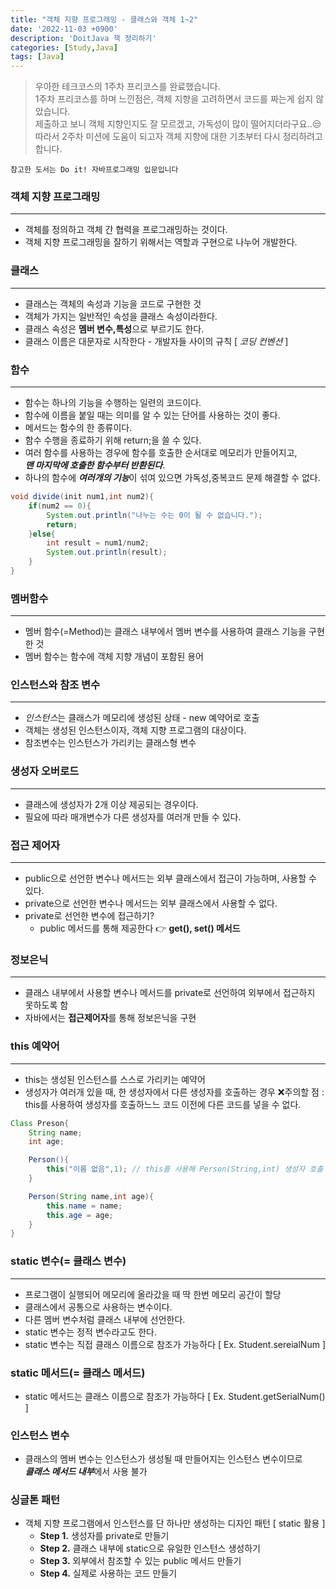 ```yaml
---
title: "객체 지향 프로그래밍 - 클래스와 객체 1~2"
date: '2022-11-03 +0900'
description: 'DoitJava 책 정리하기'
categories: [Study,Java]
tags: [Java]
---
```


> 우아한 테크코스의 1주차 프리코스를 완료했습니다.                
> 1주차 프리코스를 하며 느낀점은, 객체 지향을 고려하면서 코드를 짜는게 쉽지 않았습니다.                            
> 제출하고 보니 객체 지향인지도 잘 모르겠고, 가독성이 많이 떨어지더라구요..😒                                                       
> 따라서 2주차 미션에 도움이 되고자 객체 지향에 대한 기초부터 다시 정리하려고 합니다.                                          

```참고한 도서는 Do it! 자바프로그래밍 입문입니다```  

### **객체 지향 프로그래밍**
---

* 객체를 정의하고 객체 간 협력을 프로그래밍하는 것이다.        
* 객체 지향 프로그래밍을 잘하기 위해서는 역할과 구현으로 나누어 개발한다.             

### **클래스**
---
* 클래스는 객체의 속성과 기능을 코드로 구현한 것
* 객체가 가지는 일반적인 속성을 클래스 속성이라한다.
* 클래스 속성은 **멤버 변수,특성**으로 부르기도 한다.
* 클래스 이름은 대문자로 시작한다 - 개발자들 사이의 규칙 [ *코딩 컨벤션* ]

### **함수**
---
* 함수는 하나의 기능을 수행하는 일련의 코드이다.
* 함수에 이름을 붙일 때는 의미를 알 수 있는 단어를 사용하는 것이 좋다.
* 메서드는 함수의 한 종류이다.
* 함수 수행을 종료하기 위해 return;을 쓸 수 있다.
* 여러 함수를 사용하는 경우에 함수를 호출한 순서대로 메모리가 만들어지고,          
     ***맨 마지막에 호출한 함수부터 반환된다***.
* 하나의 함수에 ***여러개의 기능***이 섞여 있으면 가독성,중복코드 문제 해결할 수 없다.

```java
void divide(init num1,int num2){
    if(num2 == 0){
        System.out.println("나누는 수는 0이 될 수 없습니다.");
        return;
    }else{
        int result = num1/num2;
        System.out.println(result);
    }
}
```

### **멤버함수**
---
* 멤버 함수(=Method)는 클래스 내부에서 멤버 변수를 사용하여 클래스 기능을 구현한 것
* 멤버 함수는 함수에 객체 지향 개념이 포함된 용어

### **인스턴스와 참조 변수**
---
* *인스턴스*는 클래스가 메모리에 생성된 상태 - new 예약어로 호출
* 객체는 생성된 인스턴스이자, 객체 지향 프로그램의 대상이다.
* 참조변수는 인스턴스가 가리키는 클래스형 변수

### **생성자 오버로드**
---
* 클래스에 생성자가 2개 이상 제공되는 경우이다.
* 필요에 따라 매개변수가 다른 생성자를 여러개 만들 수 있다.

### **접근 제어자**
---
* public으로 선언한 변수나 메서드는 외부 클래스에서 접근이 가능하며, 사용할 수 있다.
* private으로 선언한 변수나 메서드는 외부 클래스에서 사용할 수 없다.
* private로 선언한 변수에 접근하기?
    - public 메서드를 통해 제공한다 👉 **get(), set() 메서드**

### **정보은닉**
---
* 클래스 내부에서 사용할 변수나 메서드를 private로 선언하여 외부에서 접근하지 못하도록 함
* 자바에서는 **접근제어자**를 통해 정보은닉을 구현

### **this 예약어**
---
* this는 생성된 인스턴스를 스스로 가리키는 예약어
* 생성자가 여러개 있을 때, 한 생성자에서 다른 생성자를 호출하는 경우
    ❌주의할 점 : this를 사용하여 생성자를 호출하느느 코드 이전에 다른 코드를 넣을 수 없다.

```java
Class Preson{
    String name;
    int age;

    Person(){
        this("이름 없음",1); // this를 사용해 Person(String,int) 생성자 호출
    }

    Person(String name,int age){
        this.name = name;
        this.age = age;
    }
}
```
### **static 변수(= 클래스 변수)**
---
* 프로그램이 실행되어 메모리에 올라갔을 때 딱 한번 메모리 공간이 할당
* 클래스에서 공통으로 사용하는 변수이다.
* 다른 멤버 변수처럼 클래스 내부에 선언한다.
* static 변수는 정적 변수라고도 한다.
* static 변수는 직접 클래스 이름으로 참조가 가능하다 [ Ex. Student.sereialNum ]

### **static 메서드(= 클래스 메서드)**
* static 메서드는 클래스 이름으로 참조가 가능하다 [ Ex. Student.getSerialNum() ]

### **인스턴스 변수**
* 클래스의 멤버 변수는 인스턴스가 생성될 때 만들어지는 인스턴스 변수이므로             
    ***클래스 메서드 내부***에서 사용 불가

### **싱글톤 패턴**
* 객체 지향 프로그램에서 인스턴스를 단 하나만 생성하는 디자인 패턴 [ static 활용 ]
    - **Step 1.** 생성자를 private로 만들기
    - **Step 2.** 클래스 내부에 static으로 유일한 인스턴스 생성하기
    - **Step 3.** 외부에서 참조할 수 있는 public 메서드 만들기
    - **Step 4.** 실제로 사용하는 코드 만들기